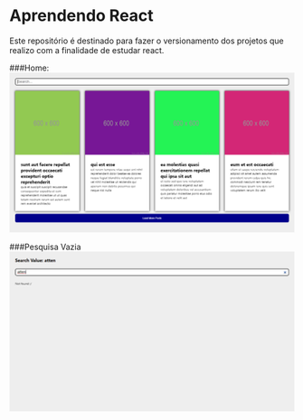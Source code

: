 # Aprendendo React

Este repositório é destinado para fazer o versionamento dos projetos que realizo com a finalidade de estudar react.

###Home:
![Site](https://raw.githubusercontent.com/Berchez/EstudandoReact/main/src/images/sitePreview.png)

###Pesquisa Vazia
![Site2](https://raw.githubusercontent.com/Berchez/EstudandoReact/main/src/images/sitePreview2.png)
